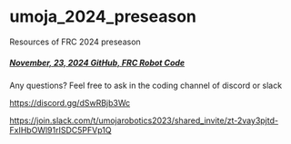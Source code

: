 # umoja_2024_preseason
Resources of FRC 2024 preseason

##### [November, 23, 2024 GitHub, FRC Robot Code](11_23_2024.md)

Any questions? Feel free to ask in the coding channel of discord or slack

https://discord.gg/dSwRBjb3Wc

https://join.slack.com/t/umojarobotics2023/shared_invite/zt-2vay3pjtd-FxIHbOWl91rISDC5PFVp1Q
